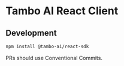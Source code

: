 # Tambo AI React Client

## Development

```bash
npm install @tambo-ai/react-sdk
```

PRs should use Conventional Commits.
